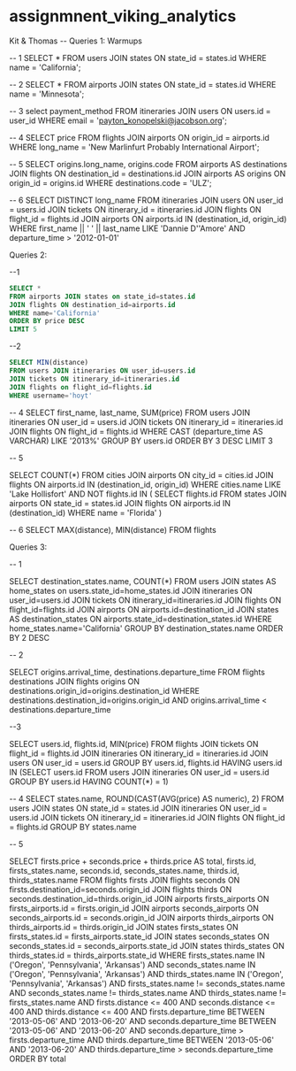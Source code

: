 # assignmnent_viking_analytics


Kit & Thomas
-- Queries 1: Warmups

-- 1
SELECT *
FROM users JOIN states ON state_id = states.id
WHERE name = 'California';

-- 2
SELECT *
FROM airports JOIN states ON state_id = states.id
WHERE name = 'Minnesota';

-- 3
select payment_method
FROM itineraries JOIN users ON users.id = user_id
WHERE email = 'payton_konopelski@jacobson.org';

-- 4
SELECT price
FROM flights JOIN airports ON origin_id = airports.id
WHERE long_name = 'New Marlinfurt Probably International Airport';

-- 5
SELECT origins.long_name, origins.code
FROM airports AS destinations JOIN flights ON destination_id = destinations.id
JOIN airports AS origins ON origin_id = origins.id
WHERE destinations.code = 'ULZ';

-- 6
SELECT DISTINCT long_name
FROM itineraries
JOIN users ON user_id = users.id
JOIN tickets ON itinerary_id = itineraries.id
JOIN flights ON flight_id = flights.id
JOIN airports ON airports.id IN (destination_id, origin_id)
WHERE first_name || ' ' || last_name LIKE 'Dannie D''Amore'
AND departure_time > '2012-01-01'

Queries 2:

--1
```sql
SELECT *
FROM airports JOIN states on state_id=states.id
JOIN flights ON destination_id=airports.id
WHERE name='California'
ORDER BY price DESC
LIMIT 5
```

--2
```sql
SELECT MIN(distance)
FROM users JOIN itineraries ON user_id=users.id
JOIN tickets ON itinerary_id=itineraries.id
JOIN flights on flight_id=flights.id
WHERE username='hoyt'
```

-- 4
SELECT first_name, last_name, SUM(price)
FROM users JOIN itineraries ON user_id = users.id
JOIN tickets ON itinerary_id = itineraries.id
JOIN flights ON flight_id = flights.id
WHERE CAST (departure_time AS VARCHAR) LIKE '2013%'
GROUP BY users.id
ORDER BY 3 DESC
LIMIT 3

-- 5

SELECT COUNT(*)
FROM cities JOIN airports ON city_id = cities.id
JOIN flights ON airports.id IN (destination_id, origin_id)
WHERE cities.name LIKE 'Lake Hollisfort'
AND NOT flights.id IN (
  SELECT flights.id
  FROM states JOIN airports ON state_id = states.id
  JOIN flights ON airports.id IN (destination_id)
  WHERE name = 'Florida'
)

-- 6
SELECT MAX(distance), MIN(distance)
FROM flights

Queries 3:

-- 1

SELECT destination_states.name, COUNT(*)
FROM users JOIN states AS home_states on users.state_id=home_states.id
JOIN itineraries ON user_id=users.id
JOIN tickets ON itinerary_id=itineraries.id
JOIN flights ON flight_id=flights.id
JOIN airports ON airports.id=destination_id
JOIN states AS destination_states ON airports.state_id=destination_states.id
WHERE home_states.name='California'
GROUP BY destination_states.name
ORDER BY 2 DESC

-- 2

SELECT origins.arrival_time, destinations.departure_time
FROM flights destinations JOIN flights origins ON destinations.origin_id=origins.destination_id
WHERE destinations.destination_id=origins.origin_id
AND origins.arrival_time < destinations.departure_time

--3

SELECT users.id, flights.id, MIN(price)
FROM flights JOIN tickets ON flight_id = flights.id
JOIN itineraries ON itinerary_id = itineraries.id
JOIN users ON user_id = users.id
GROUP BY users.id, flights.id
HAVING users.id IN (SELECT users.id
FROM users JOIN itineraries ON user_id = users.id
GROUP BY users.id
HAVING COUNT(*) = 1)

-- 4
SELECT states.name, ROUND(CAST(AVG(price) AS numeric), 2)
FROM users JOIN states ON state_id = states.id
JOIN itineraries ON user_id = users.id
JOIN tickets ON itinerary_id = itineraries.id
JOIN flights ON flight_id = flights.id
GROUP BY states.name

-- 5

SELECT firsts.price + seconds.price + thirds.price AS total, firsts.id, firsts_states.name, seconds.id, seconds_states.name, thirds.id, thirds_states.name
FROM flights firsts JOIN flights seconds ON firsts.destination_id=seconds.origin_id
JOIN flights thirds ON seconds.destination_id=thirds.origin_id
JOIN airports firsts_airports ON firsts_airports.id = firsts.origin_id
JOIN airports seconds_airports ON seconds_airports.id = seconds.origin_id
JOIN airports thirds_airports ON thirds_airports.id = thirds.origin_id
JOIN states firsts_states ON firsts_states.id = firsts_airports.state_id
JOIN states seconds_states ON seconds_states.id = seconds_airports.state_id
JOIN states thirds_states ON thirds_states.id = thirds_airports.state_id
WHERE firsts_states.name IN ('Oregon', 'Pennsylvania', 'Arkansas')
AND seconds_states.name IN ('Oregon', 'Pennsylvania', 'Arkansas')
AND thirds_states.name IN ('Oregon', 'Pennsylvania', 'Arkansas')
AND firsts_states.name != seconds_states.name
AND seconds_states.name != thirds_states.name
AND thirds_states.name != firsts_states.name
AND firsts.distance <= 400
AND seconds.distance <= 400
AND thirds.distance <= 400
AND firsts.departure_time BETWEEN '2013-05-06' AND '2013-06-20'
AND seconds.departure_time BETWEEN '2013-05-06' AND '2013-06-20'
AND seconds.departure_time > firsts.departure_time
AND thirds.departure_time BETWEEN '2013-05-06' AND '2013-06-20'
AND thirds.departure_time > seconds.departure_time
ORDER BY total
